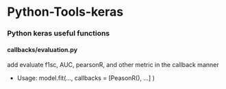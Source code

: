 # Python-Tools-keras
### Python keras useful functions

#### callbacks/evaluation.py
add evaluate f1sc, AUC, pearsonR, and other metric in the callback manner  
- Usage:
  model.fit(..., callbacks = [PeasonR(), ...] )

#### 
